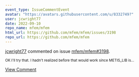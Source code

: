 ```yaml
---
event_type: IssueCommentEvent
avatar: "https://avatars.githubusercontent.com/u/8332749?"
user: jcwright77
date: 2022-09-10
repo_name: mfem/mfem
html_url: https://github.com/mfem/mfem/issues/3198
repo_url: https://github.com/mfem/mfem
---
```


<a href='https://github.com/jcwright77' target='_blank'>jcwright77</a> commented on issue <a href='https://github.com/mfem/mfem/issues/3198' target='_blank'>mfem/mfem#3198</a>.

<small>OK I'll try that. I hadn't realized before that would work since METIS_LIB is...</small>

<a href='https://github.com/mfem/mfem/issues/3198' target='_blank'>View Comment</a>